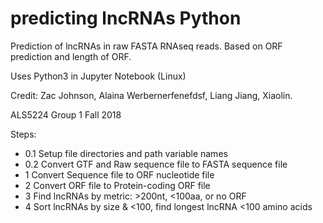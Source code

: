 # predicting lncRNAs Python
Prediction of lncRNAs in raw FASTA RNAseq reads. Based on ORF prediction and length of ORF.


Uses Python3 in Jupyter Notebook (Linux)


Credit: Zac Johnson, Alaina Werbernerfenefdsf, Liang Jiang, Xiaolin. 

ALS5224 Group 1 Fall 2018

Steps: 
- 0.1 Setup file directories and path variable names 
- 0.2 Convert GTF and Raw sequence file to FASTA sequence file
- 1 Convert Sequence file to ORF nucleotide file
- 2 Convert ORF file to Protein-coding ORF file
- 3 Find lncRNAs by metric: >200nt, <100aa, or no ORF
- 4 Sort lncRNAs by size & <100, find longest lncRNA <100 amino acids


